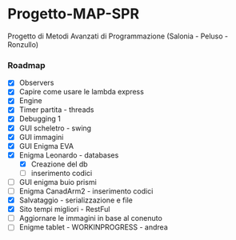 # Progetto-MAP-SPR
Progetto di Metodi Avanzati di Programmazione (Salonia - Peluso - Ronzullo)

### Roadmap

- [X] Observers
- [X] Capire come usare le lambda express
- [X] Engine
- [X] Timer partita - threads
- [X] Debugging 1
- [X] GUI scheletro - swing
- [X] GUI immagini
- [X] GUI Enigma EVA
- [X] Enigma Leonardo - databases
  - [X] Creazione del db
  - [ ] inserimento codici
- [ ] GUI enigma buio prismi
- [ ] Enigma CanadArm2 - inserimento codici
- [X] Salvataggio - serializzazione e file
- [X] Sito tempi migliori - RestFul
- [ ] Aggiornare le immagini in base al conenuto
- [ ] Enigme tablet - WORKINPROGRESS - andrea
